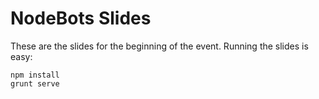 # NodeBots Slides

These are the slides for the beginning of the event.  Running the slides is easy:

```
npm install
grunt serve
```